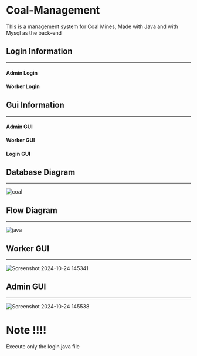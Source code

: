 # Coal-Management
This is a management system for Coal Mines, Made with Java and with Mysql as the back-end


## Login Information
------------------
#### Admin Login
#### Worker Login 


## Gui Information 
----------------
#### Admin GUI
#### Worker GUI
#### Login GUI


## Database Diagram
-------------------
![coal](https://github.com/user-attachments/assets/fd52bf69-1046-4709-9025-a6b8ecf9e409)




## Flow Diagram
----------------
![java](https://github.com/user-attachments/assets/6f3b35b1-5726-4ab5-9f48-d54e039f4461)


## Worker GUI
--------------
![Screenshot 2024-10-24 145341](https://github.com/user-attachments/assets/6243835d-aa80-4462-b708-498e0b06db7a)


## Admin GUI
-------------
![Screenshot 2024-10-24 145538](https://github.com/user-attachments/assets/751ecead-bc5e-4a28-b8cd-1812f3493b1a)



# Note !!!!
Execute only the login.java file


